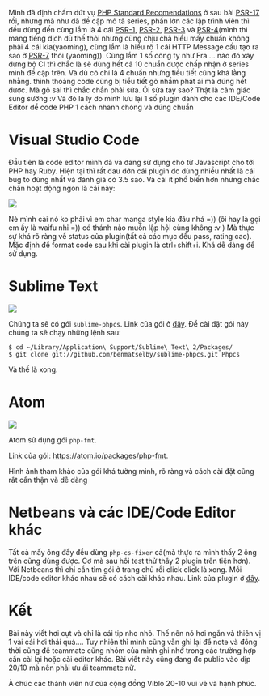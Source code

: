 Mình đã định chấm dứt vụ [PHP Standard Recomendations](https://viblo.asia/s/chuan-viet-code-php-theo-php-fig-aGK7jNNb5j2) ở sau bài [PSR-17](https://viblo.asia/p/psr-17-cac-http-factory-6J3ZgOOgZmB) rồi, nhưng mà như đã đề cập mô tả series, phần lớn các lập trình viên thì đều dùng đến cùng lắm là 4 cái [PSR-1](https://viblo.asia/p/psr-1-chuan-viet-code-co-ban-1Je5EjJjKnL), [PSR-2](https://viblo.asia/p/psr-2-huong-dan-mau-code-dep-aWj53OpG56m), [PSR-3](https://viblo.asia/p/psr-3-cac-logger-phai-trong-ra-sao-RnB5pXyw5PG) và [PSR-4](https://viblo.asia/p/psr-4-trinh-tai-tu-dong-07LKXNxJlV4)(mình thì mang tiếng dịch đủ thế thôi nhưng cũng chịu chả hiểu mấy chuẩn không phải 4 cái kia(yaoming), cùng lắm là hiểu rõ 1 cái HTTP Message cấu tạo ra sao ở [PSR-7](https://viblo.asia/p/psr-7-interface-cua-cac-thong-diep-http-LzD5dBWYZjY) thôi (yaoming)). Cùng lắm 1 số công ty như Fra.... nào đó xây dựng bộ CI thì chắc là sẽ dùng hết cả 10 chuẩn được chấp nhận ở series mình đề cập trên. Và dù có chỉ là 4 chuẩn nhưng tiểu tiết cũng khá lằng nhằng. thỉnh thoảng code cũng bị tiểu tiết gõ nhầm phát ai mà đúng hết được. Mà gõ sai thì chắc chắn phải sửa. Ôi sửa tay sao? Thật là cảm giác sung sướng :v Và đó là lý do mình lưu lại 1 số plugin dành cho các IDE/Code Editor để code PHP 1 cách nhanh chóng và đúng chuẩn
# Visual Studio Code
Đầu tiên là code editor mình đã và đang sử dụng cho từ Javascript cho tới PHP hay Ruby. Hiện tại thì rất đau đớn cái plugin đc dùng nhiều nhất là cái bug to đùng nhất và đánh giá có 3.5 sao. Và cái ít phổ biến hơn nhưng chắc chắn hoạt động ngon là cái này: 

![](https://images.viblo.asia/653fd2cf-dfce-4dac-9c94-60fd0aa24781.jpg)

Nè mình cài nó ko phải vì em char manga style kia đâu nhá =)) (ôi hay là gọi em ấy là waifu nhỉ =)) có thánh nào muốn lập hội cùng không :v ) Mà thực sự khá rõ ràng về status của plugin(tất cả các mục đều pass, rating cao). Mặc định để format code sau khi cài plugin là ctrl+shift+i. Khá dễ dàng để sử dụng.
# Sublime Text
![](https://images.viblo.asia/dbf6a507-c8ac-41cb-a800-ce027b1142ed.jpg)

Chúng ta sẽ có gói `sublime-phpcs`. Link của gói ở [đây](https://benmatselby.github.io/sublime-phpcs/). Để cài đặt gói này chúng ta sẽ chạy những lệnh sau: 
```
$ cd ~/Library/Application\ Support/Sublime\ Text\ 2/Packages/
$ git clone git://github.com/benmatselby/sublime-phpcs.git Phpcs
```
Và thế là xong.
# Atom
![](https://images.viblo.asia/e9f3868c-eb50-4301-8b45-f51ea62f3f42.jpg)

Atom sử dụng gói `php-fmt`.

Link của gói: https://atom.io/packages/php-fmt.

Hình ảnh tham khảo của gói khá tường minh, rõ ràng và cách cài đặt cũng rất cẩn thận và dễ dàng
# Netbeans và các IDE/Code Editor khác
Tất cả mấy ông đấy đều dùng `php-cs-fixer` cả(mà thực ra mình thấy 2 ông trên cũng dùng được. Cơ mà sau hồi test thử thấy 2 plugin trên tiện hơn). Với Netbeans thì chỉ cần tìm gói ở trang chủ rồi click click là xong. Mỗi IDE/code editor khác nhau sẽ có cách cài khác nhau. Link của plugin ở [đây](https://github.com/FriendsOfPHP/PHP-CS-Fixer).
# Kết
Bài này viết hơi cụt và chỉ là cái tip nho nhỏ. Thế nên nó hơi ngắn và thiên vị 1 vài cái hơi thái quá.... Tuy nhiên thì mình cũng vẫn ghi lại để note và đồng thời cũng để teammate cũng nhóm của mình ghi nhớ trong các trường hợp cần cài lại hoặc cài editor khác. Bài viết này cũng đang đc public vào dịp 20/10 mà nên phải ưu ái teammate nữ.

À chúc các thành viên nữ của cộng đồng Viblo 20-10 vui vẻ và hạnh phúc.